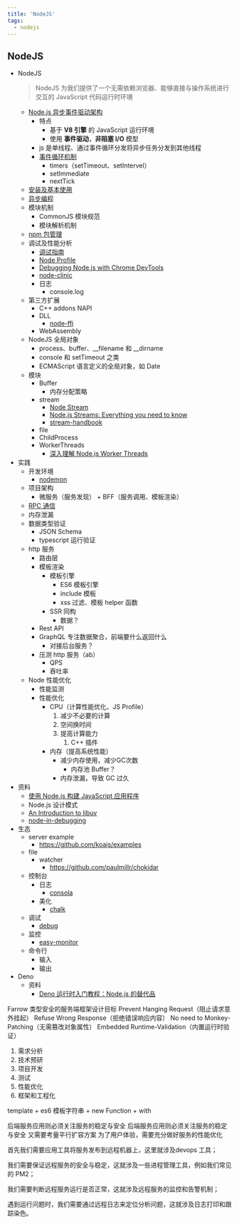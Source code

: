 ```yaml
---
title: 'NodeJS'
tags:
  - nodejs
---
```

## NodeJS

- NodeJS
  > NodeJS 为我们提供了一个无需依赖浏览器、能够直接与操作系统进行交互的 JavaScript 代码运行时环境
  - [Node.js 异步事件驱动架构](./Node.js%20异步事件驱动架构.md)
    - 特点
      - 基于 **V8 引擎** 的 JavaScript 运行环境
      - 使用 **事件驱动**，**非阻塞 I/O** 模型
    - js 是单线程、通过事件循环分发将异步任务分发到其他线程
    - [事件循环机制](./Event%20Loop.md)
      - timers（setTimeout、setIntervel）
      - setImmediate
      - nextTick
  - [安装及基本使用](./安装及基本使用.md)
  - [异步编程](../JavaScript/JavaScript%20异步编程.md)
  - 模块机制
    - CommonJS 模块规范
    - 模块解析机制
  - [npm 包管理](./npm.md)
  - 调试及性能分析
    - [调试指南](https://nodejs.org/zh-cn/docs/guides/debugging-getting-started/)
    - [Node Profile](https://nodejs.org/zh-cn/docs/guides/simple-profiling/)
    - [Debugging Node.js with Chrome DevTools](https://medium.com/@paul_irish/debugging-node-js-nightlies-with-chrome-devtools-7c4a1b95ae27)
    - [node-clinic](https://github.com/clinicjs/node-clinic)
    - 日志
      - console.log
  - 第三方扩展
    - C++ addons NAPI
    - DLL
      - [node-ffi](https://github.com/node-ffi/node-ffi)
    - WebAssembly
  - NodeJS 全局对象
    - process、buffer、__filename 和 __dirname
    - console 和 setTimeout 之类
    - ECMAScript 语言定义的全局对象，如 Date
  - 模块
    - Buffer
      - 内存分配策略
    - stream
      - [Node Stream](https://github.com/zoubin/streamify-your-node-program/blob/master/README.md)
      - [Node.js Streams: Everything you need to know](https://www.freecodecamp.org/news/node-js-streams-everything-you-need-to-know-c9141306be93/)
      - [stream-handbook](https://github.com/substack/stream-handbook)
    - file
    - ChildProcess
    - WorkerThreads
      - [深入理解 Node.js Worker Threads](https://zhuanlan.zhihu.com/p/167920353)
- 实践
  - 开发环境
    - [nodemon](https://github.com/remy/nodemon)
  - 项目架构
    - 微服务（服务发现） + BFF（服务调用、模板渲染）
  - [RPC 通信](./RPC%20通信.md)
  - 内存泄漏
  - 数据类型验证
    - JSON Schema
    - typescript 运行验证
  - http 服务
    - 路由层
    - 模板渲染
      - 模板引擎
        - ES6 模板引擎
        - include 模板
        - xss 过滤、模板 helper 函数
      - SSR 同构
        - 数据？
    - Rest API
    - GraphQL 专注数据聚合，前端要什么返回什么
      - 对接后台服务？
    - 压测 http 服务（ab）
        - QPS
        - 吞吐率
  - Node 性能优化
    - 性能监测
    - 性能优化
      - CPU（计算性能优化、JS Profile）
        1. 减少不必要的计算
        2. 空间换时间
        3. 提高计算能力
           1. C++ 插件
      - 内存（提高系统性能）
        - 减少内存使用，减少GC次数
          - 内存池 Buffer？
        - 内存泄漏，导致 GC 过久
- 资料
  - [使用 Node.js 构建 JavaScript 应用程序](https://docs.microsoft.com/zh-cn/learn/paths/build-javascript-applications-nodejs/)
  - Node.js 设计模式
  - [An Introduction to libuv](http://nikhilm.github.io/uvbook/)
  - [node-in-debugging](https://github.com/nswbmw/node-in-debugging)
- 生态
  - server example
    - https://github.com/koajs/examples
  - file
    - watcher
      - https://github.com/paulmillr/chokidar
  - 控制台
    - 日志 
      - [consola](https://github.com/unjs/consola)
    - 美化
      - [chalk](https://github.com/chalk/chalk)
  - 调试
    - [debug](https://github.com/visionmedia/debug)
  - 监控
    - [easy-monitor](https://github.com/hyj1991/easy-monitor)
  - 命令行
    - 输入
    - 输出
- Deno
  - 资料
    - [Deno 运行时入门教程：Node.js 的替代品](https://www.ruanyifeng.com/blog/2020/01/deno-intro.html)


Farrow
类型安全的服务端框架设计目标
Prevent Hanging Request（阻止请求意外挂起）
Refuse Wrong Response（拒绝错误响应内容）
No need to Monkey-Patching（无需篡改对象属性）
Embedded Runtime-Validation（内置运行时验证）




1. 需求分析
2. 技术预研
3. 项目开发
4. 测试
5. 性能优化
6. 框架和工程化


template + es6 模板字符串 + new Function + with

后端服务应用则必须关注服务的稳定与安全
后端服务应用则必须关注服务的稳定与安全
又需要考量平行扩容方案
为了用户体验，需要充分做好服务的性能优化

首先我们需要应用工具将服务发布到远程机器上，这里就涉及devops 工具；

我们需要保证远程服务的安全与稳定，这就涉及一些进程管理工具，例如我们常见的 PM2；

我们需要判断远程服务运行是否正常，这就涉及远程服务的监控和告警机制；

遇到运行问题时，我们需要通过远程日志来定位分析问题，这就涉及日志打印和跟踪染色。